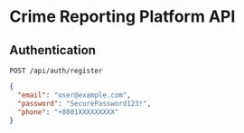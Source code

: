 # Crime Reporting Platform API

## Authentication
`POST /api/auth/register`
```json
{
  "email": "user@example.com",
  "password": "SecurePassword123!",
  "phone": "+8801XXXXXXXXX"
}
